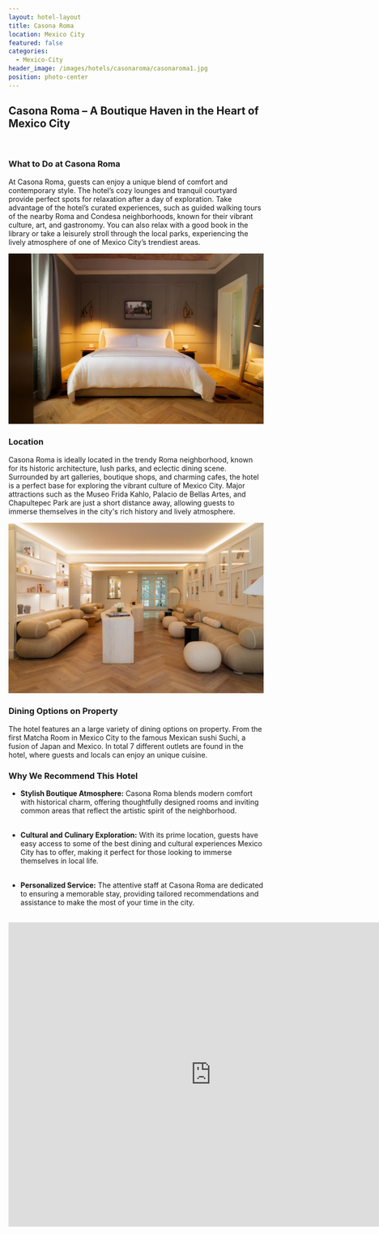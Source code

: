 ```yaml
---
layout: hotel-layout
title: Casona Roma
location: Mexico City
featured: false
categories:
  - Mexico-City
header_image: /images/hotels/casonaroma/casonaroma1.jpg
position: photo-center
---
```


## Casona Roma – A Boutique Haven in the Heart of Mexico City  

&nbsp;  

### What to Do at Casona Roma  
At Casona Roma, guests can enjoy a unique blend of comfort and contemporary style. The hotel’s cozy lounges and tranquil courtyard provide perfect spots for relaxation after a day of exploration. Take advantage of the hotel’s curated experiences, such as guided walking tours of the nearby Roma and Condesa neighborhoods, known for their vibrant culture, art, and gastronomy. You can also relax with a good book in the library or take a leisurely stroll through the local parks, experiencing the lively atmosphere of one of Mexico City’s trendiest areas.

![](/images/hotels/casonaroma/casonaroma2.jpg)

### Location  
Casona Roma is ideally located in the trendy Roma neighborhood, known for its historic architecture, lush parks, and eclectic dining scene. Surrounded by art galleries, boutique shops, and charming cafes, the hotel is a perfect base for exploring the vibrant culture of Mexico City. Major attractions such as the Museo Frida Kahlo, Palacio de Bellas Artes, and Chapultepec Park are just a short distance away, allowing guests to immerse themselves in the city's rich history and lively atmosphere.

![](/images/hotels/casonaroma/casonaroma3.jpg)

### Dining Options on Property  
The hotel features an a large variety of dining options on property. From the first Matcha Room in Mexico City to the famous Mexican sushi Suchi, a fusion of Japan and Mexico. In total 7 different outlets are found in the hotel, where guests and locals can enjoy an unique cuisine. 

### Why We Recommend This Hotel  
- **Stylish Boutique Atmosphere:** Casona Roma blends modern comfort with historical charm, offering thoughtfully designed rooms and inviting common areas that reflect the artistic spirit of the neighborhood.  
&nbsp;  

- **Cultural and Culinary Exploration:** With its prime location, guests have easy access to some of the best dining and cultural experiences Mexico City has to offer, making it perfect for those looking to immerse themselves in local life.  
&nbsp;  

- **Personalized Service:** The attentive staff at Casona Roma are dedicated to ensuring a memorable stay, providing tailored recommendations and assistance to make the most of your time in the city.  
&nbsp;  





<iframe src="https://www.google.com/maps/embed?pb=!1m18!1m12!1m3!1d3762.850637577389!2d-99.17322012437164!3d19.418858441118697!2m3!1f0!2f0!3f0!3m2!1i1024!2i768!4f13.1!3m3!1m2!1s0x85d1ff463382d8e9%3A0x4c4bf116c71194fe!2sHotel%20la%20casona!5e0!3m2!1ses!2ses!4v1730639020455!5m2!1ses!2ses" width="800" height="600" style="border:0;" allowfullscreen="" loading="lazy" referrerpolicy="no-referrer-when-downgrade"></iframe>